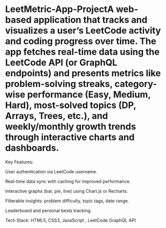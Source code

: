# LeetMetric-App-ProjectA web-based application that tracks and visualizes a user’s LeetCode activity and coding progress over time. The app fetches real-time data using the LeetCode API (or GraphQL endpoints) and presents metrics like problem-solving streaks, category-wise performance (Easy, Medium, Hard), most-solved topics (DP, Arrays, Trees, etc.), and weekly/monthly growth trends through interactive charts and dashboards.

Key Features:

User authentication via LeetCode username.

Real-time data sync with caching for improved performance.

Interactive graphs (bar, pie, line) using Chart.js or Recharts.

Filterable insights: problem difficulty, topic tags, date range.

Leaderboard and personal bests tracking.

Tech Stack:
HTML5, CSS3, JavaScript , LeetCode GraphQL API
